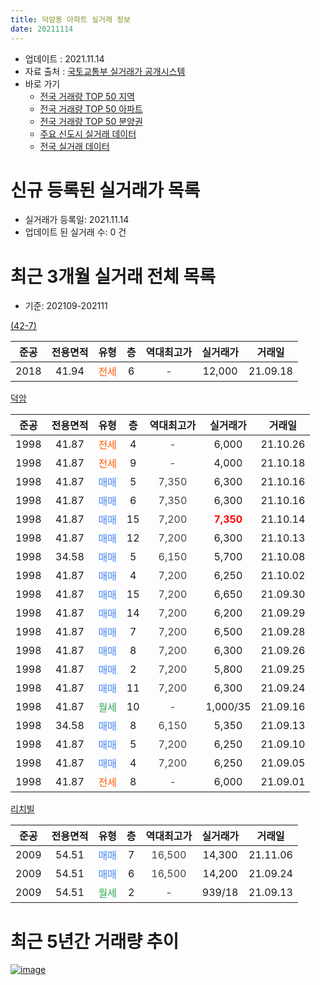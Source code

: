 ```yaml
---
title: 덕암동 아파트 실거래 정보
date: 20211114
---
```


* 업데이트 : 2021.11.14
* 자료 출처 : [국토교통부 실거래가 공개시스템](http://rt.molit.go.kr)
* 바로 가기
    * [전국 거래량 TOP 50 지역](https://apt-info.github.io/apt-trade-info/tr)
    * [전국 거래량 TOP 50 아파트](https://apt-info.github.io/apt-trade-info/ta)
    * [전국 거래량 TOP 50 분양권](https://apt-info.github.io/apt-trade-info/tb)
    * [주요 신도시 실거래 데이터](https://apt-info.github.io/apt-trade-info/newtown)
    * [전국 실거래 데이터](https://apt-info.github.io/apt-trade-info/all)



<script async src="https://pagead2.googlesyndication.com/pagead/js/adsbygoogle.js"></script>
<!-- 기본광고 -->
<ins class="adsbygoogle"
     style="display:block"
     data-ad-client="ca-pub-1142216861245946"
     data-ad-slot="4805727019"
     data-ad-format="auto"
     data-full-width-responsive="true"></ins>
<script>
     (adsbygoogle = window.adsbygoogle || []).push({});
</script>


# 신규 등록된 실거래가 목록

* 실거래가 등록일: 2021.11.14
* 업데이트 된 실거래 수: 0 건




<script async src="https://pagead2.googlesyndication.com/pagead/js/adsbygoogle.js"></script>
<!-- 기본광고 -->
<ins class="adsbygoogle"
     style="display:block"
     data-ad-client="ca-pub-1142216861245946"
     data-ad-slot="4805727019"
     data-ad-format="auto"
     data-full-width-responsive="true"></ins>
<script>
     (adsbygoogle = window.adsbygoogle || []).push({});
</script>


# 최근 3개월 실거래 전체 목록
* 기준: 202109-202111


[(42-7)](https://search.naver.com/search.naver?query=%2842-7%29)

|준공|전용면적|유형|층|역대최고가|실거래가|거래일|
|:---:|:---:|:---:|:---:|:---:|:---:|:---:|
|2018|41.94|<span style="color:#FF5A00">전세</span>|6|<span style="color:#444444">-</span>|12,000|21.09.18|

[덕암](https://search.naver.com/search.naver?query=%EB%8D%95%EC%95%94)

|준공|전용면적|유형|층|역대최고가|실거래가|거래일|
|:---:|:---:|:---:|:---:|:---:|:---:|:---:|
|1998|41.87|<span style="color:#FF5A00">전세</span>|4|<span style="color:#444444">-</span>|6,000|21.10.26|
|1998|41.87|<span style="color:#FF5A00">전세</span>|9|<span style="color:#444444">-</span>|4,000|21.10.18|
|1998|41.87|<span style="color:#4285F3">매매</span>|5|<span style="color:#444444">7,350</span>|6,300|21.10.16|
|1998|41.87|<span style="color:#4285F3">매매</span>|6|<span style="color:#444444">7,350</span>|6,300|21.10.16|
|1998|41.87|<span style="color:#4285F3">매매</span>|15|<span style="color:#444444">7,200</span>|<b><span style="color:#FF0000">7,350</span></b>|21.10.14|
|1998|41.87|<span style="color:#4285F3">매매</span>|12|<span style="color:#444444">7,200</span>|6,300|21.10.13|
|1998|34.58|<span style="color:#4285F3">매매</span>|5|<span style="color:#444444">6,150</span>|5,700|21.10.08|
|1998|41.87|<span style="color:#4285F3">매매</span>|4|<span style="color:#444444">7,200</span>|6,250|21.10.02|
|1998|41.87|<span style="color:#4285F3">매매</span>|15|<span style="color:#444444">7,200</span>|6,650|21.09.30|
|1998|41.87|<span style="color:#4285F3">매매</span>|14|<span style="color:#444444">7,200</span>|6,200|21.09.29|
|1998|41.87|<span style="color:#4285F3">매매</span>|7|<span style="color:#444444">7,200</span>|6,500|21.09.28|
|1998|41.87|<span style="color:#4285F3">매매</span>|8|<span style="color:#444444">7,200</span>|6,300|21.09.26|
|1998|41.87|<span style="color:#4285F3">매매</span>|2|<span style="color:#444444">7,200</span>|5,800|21.09.25|
|1998|41.87|<span style="color:#4285F3">매매</span>|11|<span style="color:#444444">7,200</span>|6,300|21.09.24|
|1998|41.87|<span style="color:#34A853">월세</span>|10|<span style="color:#444444">-</span>|1,000/35|21.09.16|
|1998|34.58|<span style="color:#4285F3">매매</span>|8|<span style="color:#444444">6,150</span>|5,350|21.09.13|
|1998|41.87|<span style="color:#4285F3">매매</span>|5|<span style="color:#444444">7,200</span>|6,250|21.09.10|
|1998|41.87|<span style="color:#4285F3">매매</span>|4|<span style="color:#444444">7,200</span>|6,250|21.09.05|
|1998|41.87|<span style="color:#FF5A00">전세</span>|8|<span style="color:#444444">-</span>|6,000|21.09.01|

[리치빌](https://search.naver.com/search.naver?query=%EB%A6%AC%EC%B9%98%EB%B9%8C)

|준공|전용면적|유형|층|역대최고가|실거래가|거래일|
|:---:|:---:|:---:|:---:|:---:|:---:|:---:|
|2009|54.51|<span style="color:#4285F3">매매</span>|7|<span style="color:#444444">16,500</span>|14,300|21.11.06|
|2009|54.51|<span style="color:#4285F3">매매</span>|6|<span style="color:#444444">16,500</span>|14,200|21.09.24|
|2009|54.51|<span style="color:#34A853">월세</span>|2|<span style="color:#444444">-</span>|939/18|21.09.13|



<script async src="https://pagead2.googlesyndication.com/pagead/js/adsbygoogle.js"></script>
<!-- 기본광고 -->
<ins class="adsbygoogle"
     style="display:block"
     data-ad-client="ca-pub-1142216861245946"
     data-ad-slot="4805727019"
     data-ad-format="auto"
     data-full-width-responsive="true"></ins>
<script>
     (adsbygoogle = window.adsbygoogle || []).push({});
</script>


# 최근 5년간 거래량 추이


<div style="width:100%;">
    <canvas id="deal_progress" height="200"></canvas>
</div>

<script>
new Chart(document.getElementById("deal_progress"), {
    type: 'line',
    data: {
        labels: ['16.01','16.02','16.03','16.04','16.05','16.06','16.07','16.08','16.09','16.10','16.11','16.12','17.01','17.02','17.03','17.04','17.05','17.06','17.07','17.08','17.09','17.10','17.11','17.12','18.01','18.02','18.03','18.04','18.05','18.06','18.07','18.08','18.09','18.10','18.11','18.12','19.01','19.02','19.03','19.04','19.05','19.06','19.07','19.08','19.09','19.10','19.11','19.12','20.01','20.02','20.03','20.04','20.05','20.06','20.07','20.08','20.09','20.10','20.11','20.12','21.01','21.02','21.03','21.04','21.05','21.06','21.07','21.08','21.09','21.10','21.11'],
        datasets: [{
            label: '매매/분양권',
            data: [1,4,4,0,2,5,4,0,2,2,2,4,4,7,7,8,6,5,7,4,3,4,7,4,2,6,5,8,3,1,1,3,0,2,1,29,2,3,0,3,5,3,1,5,3,7,2,4,3,1,3,4,6,5,7,6,7,8,3,5,4,7,24,13,17,10,12,8,10,6,1],
            borderColor: "rgba(66, 133, 243, 1)",
            backgroundColor: "rgba(66, 133, 243, 0.05)",
            borderWidth: 1,
            pointRadius: 0,
            fill: false,
            lineTension: 0
        },{
            label: '전/월세',
            data: [7,5,9,8,6,5,8,9,6,7,8,3,6,8,6,3,7,4,9,0,13,6,4,5,6,8,13,10,5,4,4,4,6,15,4,4,4,3,5,7,10,10,17,2,3,5,3,3,3,6,2,4,8,6,3,5,2,8,5,6,4,1,5,7,6,11,6,5,4,2,0],
            borderColor: "rgba(255, 90, 0, 1)",
            backgroundColor: "rgba(255, 90, 0, 0.05)",
            borderWidth: 1,
            pointRadius: 0,
            fill: false,
            lineTension: 0
        },{
            label: '합계',
            data: [8,9,13,8,8,10,12,9,8,9,10,7,10,15,13,11,13,9,16,4,16,10,11,9,8,14,18,18,8,5,5,7,6,17,5,33,6,6,5,10,15,13,18,7,6,12,5,7,6,7,5,8,14,11,10,11,9,16,8,11,8,8,29,20,23,21,18,13,14,8,1],
            borderColor: "rgba(0, 0, 0, 1)",
            backgroundColor: "rgba(0, 0, 0, 0.03)",
            borderWidth: 0.1,
            pointRadius: 0,
            fill: true,
            lineTension: 0
        }
        ]
    },
    options: {
        responsive: true,
        title: {
            display: false
        },
        tooltips: {
            mode: 'index',
            intersect: false
        },
        hover: {
            mode: 'nearest',
            intersect: true
        },
        scales: {
            xAxes: [{
                display: true,
                scaleLabel: {
                    display: true,
                    labelString: '년/월'
                }
            }],
            yAxes: [{
                display: true,
                ticks: {
                    suggestedMin: 0,
                },
                scaleLabel: {
                    display: true,
                    labelString: '실거래 수'
                }
            }]
        }
    }
});

</script>


[![image](https://apt-info.github.io/images/2020-01-03-apt-trade-info/1024x500.png)](https://play.google.com/store/apps/details?id=com.aptinfo.apttradeinfo)

